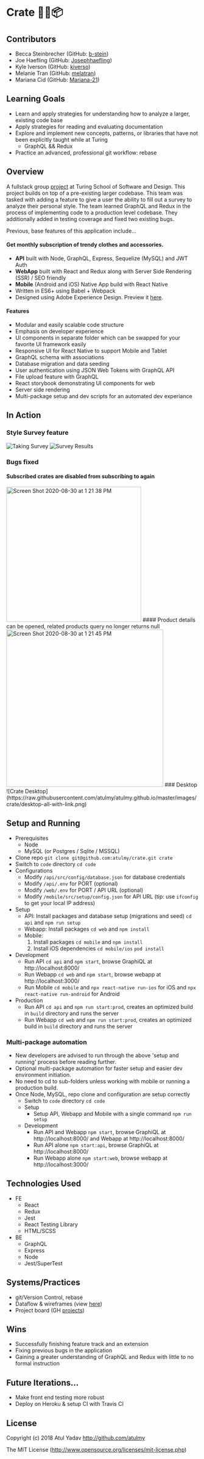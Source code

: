 # Crate 👕👖📦
## Contributors
- Becca Steinbrecher (GitHub: [b-stein](https://github.com/b-stein))
- Joe Haefling (GitHub: [Josephhaefling](https://github.com/Josephhaefling))
- Kyle Iverson (GitHub: [kiverso](https://github.com/kiverso))
- Melanie Tran (GitHub: [melatran](https://github.com/melatran))
- Mariana Cid (GitHub: [Mariana-21](https://github.com/Mariana-21))

## Learning Goals
- Learn and apply strategies for understanding how to analyze a larger, existing code base
- Apply strategies for reading and evaluating documentation
- Explore and implement new concepts, patterns, or libraries that have not been explicitly taught while at Turing
    - GraphQL && Redux
- Practice an advanced, professional git workflow: rebase

## Overview
A fullstack group [project](https://mod4.turing.io/projects/crate/crate.html) at Turing School of Software and Design. This project builds on top of a pre-existing larger codebase. This team was tasked with adding a feature to give a user the ability to fill out a survey to analyze their personal style. The team learned GraphQL and Redux in the process of implementing code to a production level codebase. They additionally added in testing coverage and fixed two existing bugs.

Previous, base features of this application include...

#### Get monthly subscription of trendy clothes and accessories.
- **API** built with Node, GraphQL, Express, Sequelize (MySQL) and JWT Auth
- **WebApp** built with React and Redux along with Server Side Rendering (SSR) / SEO friendly
- **Mobile** (Android and iOS) Native App build with React Native
- Written in ES6+ using Babel + Webpack
- Designed using Adobe Experience Design. Preview it [here](https://xd.adobe.com/view/a662a49f-57e7-4ffd-91bd-080b150b0317/).

#### Features
- Modular and easily scalable code structure
- Emphasis on developer experience
- UI components in separate folder which can be swapped for your favorite UI framework easily
- Responsive UI for React Native to support Mobile and Tablet
- GraphQL schema with associations
- Database migration and data seeding
- User authentication using JSON Web Tokens with GraphQL API
- File upload feature with GraphQL
- React storybook demonstrating UI components for web
- Server side rendering
- Multi-package setup and dev scripts for an automated dev experiance

## In Action
### Style Survey feature
![Taking Survey](https://media.giphy.com/media/j1nqNafHNXnr5gwjiW/giphy.gif)
![Survey Results](https://media.giphy.com/media/Pj6w0pEgOXYDKYAbN4/giphy.gif)
### Bugs fixed
#### Subscribed crates are disabled from subscribing to again
<img width="354" alt="Screen Shot 2020-08-30 at 1 21 38 PM" src="https://user-images.githubusercontent.com/59381432/91667716-d9b10200-eac3-11ea-867c-2864ef9258a6.png">
#### Product details can be opened, related products query no longer returns null
<img width="412" alt="Screen Shot 2020-08-30 at 1 21 45 PM" src="https://user-images.githubusercontent.com/59381432/91667720-dae22f00-eac3-11ea-8c35-e6dd535865da.png">
### Desktop
![Crate Desktop](https://raw.githubusercontent.com/atulmy/atulmy.github.io/master/images/crate/desktop-all-with-link.png)

## Setup and Running
- Prerequisites
  - Node
  - MySQL (or Postgres / Sqlite / MSSQL)
- Clone repo `git clone git@github.com:atulmy/crate.git crate`
- Switch to `code` directory `cd code`
- Configurations
  - Modify `/api/src/config/database.json` for database credentials
  - Modify `/api/.env` for PORT (optional)
  - Modify `/web/.env` for PORT / API URL (optional)
  - Modify `/mobile/src/setup/config.json` for API URL (tip: use `ifconfig` to get your local IP address)
- Setup
  - API: Install packages and database setup (migrations and seed) `cd api` and `npm run setup`
  - Webapp: Install packages `cd web` and `npm install`
  - Mobile: 
    1. Install packages `cd mobile` and `npm install`
    2. Install iOS dependencies `cd mobile/ios` `pod install`
- Development
  - Run API `cd api` and `npm start`, browse GraphiQL at http://localhost:8000/
  - Run Webapp `cd web` and `npm start`, browse webapp at http://localhost:3000/
  - Run Mobile `cd mobile` and `npx react-native run-ios` for iOS and `npx react-native run-android` for Android
- Production
  - Run API `cd api` and `npm run start:prod`, creates an optimized build in `build` directory and runs the server
  - Run Webapp `cd web` and `npm run start:prod`, creates an optimized build in `build` directory and runs the server

### Multi-package automation
- New developers are advised to run through the above 'setup and running' process before reading further.
- Optional multi-package automation for faster setup and easier dev environment initiation.
- No need to cd to sub-folders unless working with mobile or running a production build.
- Once Node, MySQL, repo clone and configuration are setup correctly
    - Switch to `code` directory `cd code`
    - Setup
        - Setup API, Webapp and Mobile with a single command `npm run setup`
    - Development
        - Run API and Webapp `npm start`, browse GraphiQL at http://localhost:8000/ and Webapp at http://localhost:8000/
        - Run API alone `npm start:api`, browse GraphiQL at http://localhost:8000/
        - Run Webapp alone `npm start:web`, browse webapp at http://localhost:3000/

## Technologies Used
- FE
    - React
    - Redux
    - Jest
    - React Testing Library
    - HTML/SCSS
- BE
    - GraphQL
    - Express
    - Node
    - Jest/SuperTest

## Systems/Practices
- git/Version Control, rebase
- Dataflow & wireframes (view [here](https://miro.com/app/board/o9J_kmjfN90=/))
- Project board (GH [projects](https://github.com/kiverso/Crate/projects/1))

## Wins
- Successfully finishing feature track and an extension
- Fixing previous bugs in the application
- Gaining a greater understanding of GraphQL and Redux with little to no formal instruction

## Future Iterations...
- Make front end testing more robust
- Deploy on Heroku & setup CI with Travis CI

## License
Copyright (c) 2018 Atul Yadav http://github.com/atulmy

The MIT License (http://www.opensource.org/licenses/mit-license.php)
